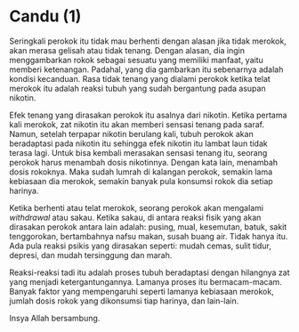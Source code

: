 # Candu (1)
Seringkali perokok itu tidak mau berhenti dengan alasan jika tidak merokok, akan merasa gelisah atau tidak tenang. Dengan alasan, dia ingin menggambarkan rokok sebagai sesuatu yang memiliki manfaat, yaitu memberi ketenangan. Padahal, yang dia gambarkan itu sebenarnya adalah kondisi kecanduan. Rasa tidak tenang yang dialami perokok ketika telat merokok itu adalah reaksi tubuh yang sudah bergantung pada asupan nikotin.

Efek tenang yang dirasakan perokok itu asalnya dari nikotin. Ketika pertama kali merokok, zat nikotin itu akan memberi sensasi tenang pada saraf. Namun, setelah terpapar nikotin berulang kali, tubuh perokok akan beradaptasi pada nikotin itu sehingga efek nikotin itu lambat laun tidak terasa lagi. Untuk bisa kembali merasakan sensasi tenang itu, seorang perokok harus menambah dosis nikotinnya. Dengan kata lain, menambah dosis rokoknya. Maka sudah lumrah di kalangan perokok, semakin lama kebiasaan dia merokok, semakin banyak pula konsumsi rokok dia setiap harinya.

Ketika berhenti atau telat merokok, seorang perokok akan mengalami  _withdrawal_ atau sakau. Ketika sakau, di antara reaksi fisik yang akan dirasakan perokok antara lain adalah: pusing, mual, kesemutan, batuk, sakit tenggorokan, bertambahnya nafsu makan, susah buang air. Tidak hanya itu. Ada pula reaksi psikis yang dirasakan seperti: mudah cemas, sulit tidur, depresi, dan mudah tersinggung dan marah. 

Reaksi-reaksi tadi itu adalah proses tubuh beradaptasi dengan hilangnya zat yang menjadi ketergantungannya. Lamanya proses itu bermacam-macam. Banyak faktor yang mempengaruhi seperti lamanya kebiasaan merokok, jumlah dosis rokok yang dikonsumsi tiap harinya, dan lain-lain. 

Insya Allah bersambung.